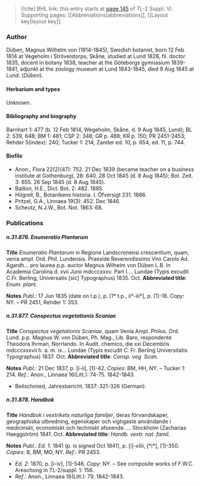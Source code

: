 > [!cite] BHL link: this entry starts at [page 145](https://www.biodiversitylibrary.org/item/103835#page/155/mode/1up) of TL-2 Suppl. VI.
> Supporting pages: [[Abbreviations|abbreviations]], [[Layout key|layout key]].

### Author

Düben, Magnus Wilhelm von (1814-1845), Swedish botanist, born 12 Feb 1814 at Vegeholm i Strövelstorps, Skåne, studied at Lund 1828, fil. doctor 1835, docent in botany 1838, teacher at the Göteborgs gymnasium 1839-1841, adjunkt at the zoology museum at Lund 1843-1845, died 9 Aug 1845 at Lund. (*Düben*).

#### Herbarium and types

Unknown.

#### Bibliography and biography

Barnhart 1: 477 (b. 12 Feb 1814, Wegeholm, Skåne, d. 9 Aug 1845, Lund); BL 2: 539, 648; BM 1: 481; CSP 2: 348; GR p. 488; KR p. 150; PR 2451-2453; Rehder 5(index): 240; Tucker 1: 214; Zander ed. 10, p. 654, ed. 11, p. 744.

#### Biofile

- Anon., Flora 22(2)(47): 752. 21 Dec 1839 (became teacher on a business institute at Gothenburg), 28: 640. 28 Oct 1845 (d. 8 Aug 1845); Bot. Zeit. 3: 655. 26 Sep 1845 (d. 8 Aug 1845).
- Baillon, H.E., Dict. Bot. 2: 482. 1885.
- Högrell, B., Botanikens historia. I. Öfversigt 231. 1886.
- Pritzel, G.A., Linnaea 19(3): 452. Dec 1846.
- Scheutz, N.J.W., Bot. Not. 1863: 68.

### Publications

##### n.31.876. Enumeratio Plantarum

**Title**
*Enumeratio Plantarum* in Regione Landscronensi crescentium, quam, venia ampl. Ord. Phil. Lundensis. Praeside Reverendissimo Viro Carolo Ad. Agardh... pro laurea p.p. auctor Magnus Wilhelm von Düben L.B. In Academia Carolina d. xvii Junii mdcccxxxv. Part I.... Lundae (Typis excudit C.Fr. Berling, Universatis \[sic\] Typographus) 1835. Oct.
**Abbreviated title**: *Enum. plant.*

**Notes**
*Publ*.: 17 Jun 1835 (date on t.p.), p. \[1\* t.p., ii\*-iii\*\], p. \[1\]-16. *Copy*: NY. – PR 2451, Rehder 1: 353.

##### n.31.877. Conspectus vegetationis Scaniae

**Title**
*Conspectus vegetationis Scaniae*, quam Venia Ampl. Philos. Ord. Lund. p.p. Magnus W. von Düben, Ph. Mag., Lib. Baro, respondente Theodora Ihrman, Norrlando. In Audit. chemico, die xxi Decembris mdcccxxxvii h. a. m. ix... Lundae (Typis excudit C. Fr. Berling Universitatis Typographus) 1837. Oct.
**Abbreviated title**: *Consp. veg. Scan.*

**Notes**
*Publ*.: 21 Dec 1837, p. \[i-ii\], \[1\]-42. *Copies*: BM, HH, NY. – Tucker 1: 214.
*Ref*.: Anon., Linnaea 16(Litt.): 74-75. 1842-1843.
- Beilschmied, Jahresbericht. 1837: 321-326 (German).

##### n.31.878. Handbok

**Title**
*Handbok* i *vextrikets naturliga familjer*, deras förvandskaper, geographiska utbredning, egenskaper och vigtigaste användande i medicinskt, economiskt och techniskt afseende. ... Stockholm (Zacharias Haeggström) 1841. Oct.
**Abbreviated title**: *Handb. vextr. nat. famil.*

**Notes**
*Publ*.: *Ed. 1*: 1841 (p. ix signed Oct 1841), p. \[i\]-xliii, \[\*i\*\], \[1\]-350. *Copies*: B, BM, MO, NY.
*Ref*.: PR 2453.
- *Ed. 2*: 1870, p. \[i-iv\], \[1\]-546. *Copy*: NY. – See composite works of F.W.C. Areschong in TL-2/suppl. 1: 156.
- *Ref*.: Anon., Linnaea 16(Litt.): 79. 1842-1843.

